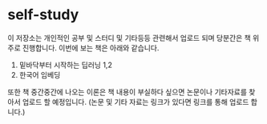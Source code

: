 # self-study
이 저장소는 개인적인 공부 및 스터디 및 기타등등 관련해서 업로드 되며 당분간은 책 위주로 진행합니다.
이번에 보는 책은 아래와 같습니다.

1. 밑바닥부터 시작하는 딥러닝 1,2
2. 한국어 임베딩

또한 책 중간중간에 나오는 이론은 책 내용이 부실하다 싶으면 논문이나 기타자료를 찾아서 업로드 할 예정입니다.
(논문 및 기타 자료는 링크가 있다면 링크를 통해 업로드 합니다.)
